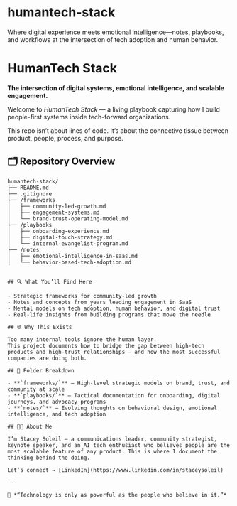 # humantech-stack
Where digital experience meets emotional intelligence—notes, playbooks, and workflows at the intersection of tech adoption and human behavior.
# HumanTech Stack

**The intersection of digital systems, emotional intelligence, and scalable engagement.**

Welcome to *HumanTech Stack* — a living playbook capturing how I build people-first systems inside tech-forward organizations.

This repo isn’t about lines of code. It’s about the connective tissue between product, people, process, and purpose.

## 🗂 Repository Overview

```text
humantech-stack/
├── README.md
├── .gitignore
├── /frameworks
│   ├── community-led-growth.md
│   ├── engagement-systems.md
│   └── brand-trust-operating-model.md
├── /playbooks
│   ├── onboarding-experience.md
│   ├── digital-touch-strategy.md
│   └── internal-evangelist-program.md
├── /notes
│   ├── emotional-intelligence-in-saas.md
│   └── behavior-based-tech-adoption.md


## 🔍 What You’ll Find Here

- Strategic frameworks for community-led growth  
- Notes and concepts from years leading engagement in SaaS  
- Mental models on tech adoption, human behavior, and digital trust  
- Real-life insights from building programs that move the needle

## 🌐 Why This Exists

Too many internal tools ignore the human layer.  
This project documents how to bridge the gap between high-tech products and high-trust relationships — and how the most successful companies are doing both.

## 🧩 Folder Breakdown

- **`frameworks/`** — High-level strategic models on brand, trust, and community at scale  
- **`playbooks/`** — Tactical documentation for onboarding, digital journeys, and advocacy programs  
- **`notes/`** — Evolving thoughts on behavioral design, emotional intelligence, and tech adoption

## 👩‍💻 About Me

I’m Stacey Soleil — a communications leader, community strategist, keynote speaker, and an AI tech enthusiast who believes people are the most scalable feature of any product. This is where I document the thinking behind the doing.

Let’s connect → [LinkedIn](https://www.linkedin.com/in/staceysoleil)

---

🧠 *“Technology is only as powerful as the people who believe in it.”*
